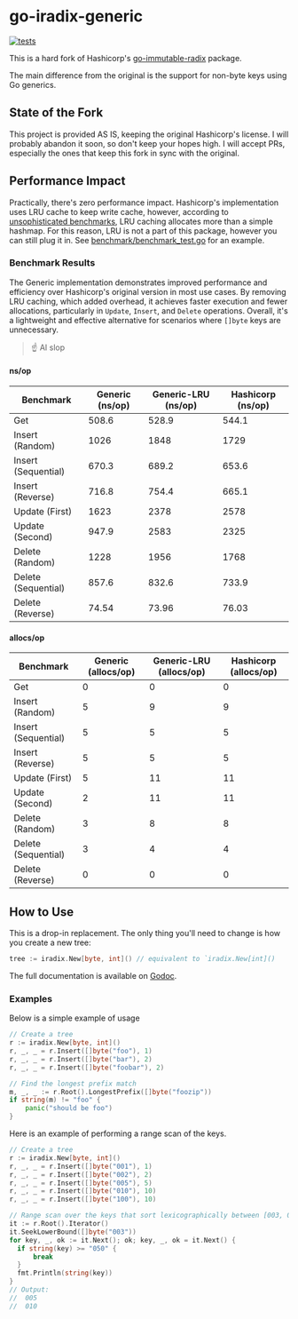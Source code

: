# go-iradix-generic

[![tests](https://github.com/AnatolyRugalev/go-iradix-generic/actions/workflows/mian.yaml/badge.svg)](https://github.com/AnatolyRugalev/go-iradix-generic/actions/workflows/mian.yaml)

This is a hard fork of Hashicorp's [go-immutable-radix](https://github.com/hashicorp/go-immutable-radix) package.

The main difference from the original is the support for non-byte keys using Go generics.

## State of the Fork

This project is provided AS IS, keeping the original Hashicorp's license. I will probably abandon it soon, so don't keep your hopes high.
I will accept PRs, especially the ones that keep this fork in sync with the original.

## Performance Impact

Practically, there's zero performance impact. Hashicorp's implementation uses LRU cache to keep write cache, however, according
to [unsophisticated benchmarks](benchmark/benchmark_test.go), LRU caching allocates more than a simple hashmap. For this reason,
LRU is not a part of this package, however you can still plug it in. See [benchmark/benchmark_test.go](benchmark/benchmark_test.go) for an example.

### Benchmark Results

The Generic implementation demonstrates improved performance and efficiency over Hashicorp's original version in most use cases.
By removing LRU caching, which added overhead, it achieves faster execution and fewer allocations, particularly in `Update`,
`Insert`, and `Delete` operations. Overall, it's a lightweight and effective alternative for scenarios where `[]byte` keys are unnecessary.

> :point_up: AI slop

#### ns/op

| Benchmark           | Generic (ns/op) | Generic-LRU (ns/op) | Hashicorp (ns/op) |
|---------------------|-----------------|---------------------|-------------------|
| Get                 | 508.6           | 528.9               | 544.1             |
| Insert (Random)     | 1026            | 1848                | 1729              |
| Insert (Sequential) | 670.3           | 689.2               | 653.6             |
| Insert (Reverse)    | 716.8           | 754.4               | 665.1             |
| Update (First)      | 1623            | 2378                | 2578              |
| Update (Second)     | 947.9           | 2583                | 2325              |
| Delete (Random)     | 1228            | 1956                | 1768              |
| Delete (Sequential) | 857.6           | 832.6               | 733.9             |
| Delete (Reverse)    | 74.54           | 73.96               | 76.03             |

#### allocs/op

| Benchmark           | Generic (allocs/op) | Generic-LRU (allocs/op) | Hashicorp (allocs/op) |
|---------------------|---------------------|-------------------------|-----------------------|
| Get                 | 0                   | 0                       | 0                     |
| Insert (Random)     | 5                   | 9                       | 9                     |
| Insert (Sequential) | 5                   | 5                       | 5                     |
| Insert (Reverse)    | 5                   | 5                       | 5                     |
| Update (First)      | 5                   | 11                      | 11                    |
| Update (Second)     | 2                   | 11                      | 11                    |
| Delete (Random)     | 3                   | 8                       | 8                     |
| Delete (Sequential) | 3                   | 4                       | 4                     |
| Delete (Reverse)    | 0                   | 0                       | 0                     |

## How to Use

This is a drop-in replacement. The only thing you'll need to change is how you create a new tree:

```go
tree := iradix.New[byte, int]() // equivalent to `iradix.New[int]()
```

The full documentation is available on [Godoc](http://godoc.org/github.com/AnatolyRugalev/go-iradix-generic).

### Examples

Below is a simple example of usage

```go
// Create a tree
r := iradix.New[byte, int]()
r, _, _ = r.Insert([]byte("foo"), 1)
r, _, _ = r.Insert([]byte("bar"), 2)
r, _, _ = r.Insert([]byte("foobar"), 2)

// Find the longest prefix match
m, _, _ := r.Root().LongestPrefix([]byte("foozip"))
if string(m) != "foo" {
    panic("should be foo")
}
```

Here is an example of performing a range scan of the keys.

```go
// Create a tree
r := iradix.New[byte, int]()
r, _, _ = r.Insert([]byte("001"), 1)
r, _, _ = r.Insert([]byte("002"), 2)
r, _, _ = r.Insert([]byte("005"), 5)
r, _, _ = r.Insert([]byte("010"), 10)
r, _, _ = r.Insert([]byte("100"), 10)

// Range scan over the keys that sort lexicographically between [003, 050)
it := r.Root().Iterator()
it.SeekLowerBound([]byte("003"))
for key, _, ok := it.Next(); ok; key, _, ok = it.Next() {
  if string(key) >= "050" {
      break
  }
  fmt.Println(string(key))
}
// Output:
//  005
//  010
```
